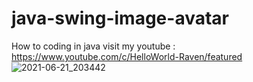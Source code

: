 # java-swing-image-avatar
How to coding in java
visit my youtube : https://www.youtube.com/c/HelloWorld-Raven/featured
<br/>
![2021-06-21_203442](https://user-images.githubusercontent.com/58245926/122770956-2a524f80-d2d0-11eb-9b37-25dd33e97026.png)
